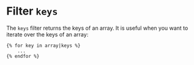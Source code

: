 Filter `keys`
=============

<!-- {% raw %} -->

The `keys` filter returns the keys of an array. 
It is useful when you want to iterate over the keys of an array:

```twig
{% for key in array|keys %}
    ...
{% endfor %}
```

<!-- {% endraw %} -->
